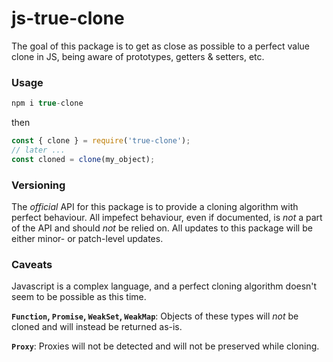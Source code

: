 # js-true-clone

The goal of this package is to get as close as possible to a perfect value clone in JS, being aware of prototypes, getters & setters, etc.

### Usage

```js
npm i true-clone
```

then

```js
const { clone } = require('true-clone');
// later ...
const cloned = clone(my_object);
```

### Versioning

The *official* API for this package is to provide a cloning algorithm with perfect behaviour.
All impefect behaviour, even if documented, is *not* a part of the API and should *not* be relied on.
All updates to this package will be either minor- or patch-level updates.

### Caveats

Javascript is a complex language, and a perfect cloning algorithm doesn't seem to be possible as this time.

**`Function`, `Promise`, `WeakSet`, `WeakMap`**: Objects of these types will *not* be cloned and will instead be returned as-is.

**`Proxy`**: Proxies will not be detected and will not be preserved while cloning.



